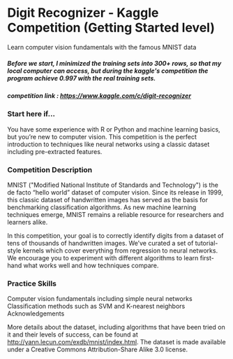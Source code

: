 # Digit Recognizer - Kaggle Competition (Getting Started level)

Learn computer vision fundamentals with the famous MNIST data

##### Before we start, I minimized the training sets into 300+ rows, so that my local computer can access, but during the kaggle's competition the program achieve 0.997 with the real training sets.

##### competition link : https://www.kaggle.com/c/digit-recognizer

### Start here if...

You have some experience with R or Python and machine learning basics, but you’re new to computer vision. This competition is the perfect introduction to techniques like neural networks using a classic dataset including pre-extracted features.

### Competition Description

MNIST ("Modified National Institute of Standards and Technology") is the de facto “hello world” dataset of computer vision. Since its release in 1999, this classic dataset of handwritten images has served as the basis for benchmarking classification algorithms. As new machine learning techniques emerge, MNIST remains a reliable resource for researchers and learners alike.

In this competition, your goal is to correctly identify digits from a dataset of tens of thousands of handwritten images. We’ve curated a set of tutorial-style kernels which cover everything from regression to neural networks. We encourage you to experiment with different algorithms to learn first-hand what works well and how techniques compare.

### Practice Skills

Computer vision fundamentals including simple neural networks
Classification methods such as SVM and K-nearest neighbors
Acknowledgements 

More details about the dataset, including algorithms that have been tried on it and their levels of success, can be found at http://yann.lecun.com/exdb/mnist/index.html. The dataset is made available under a Creative Commons Attribution-Share Alike 3.0 license.
